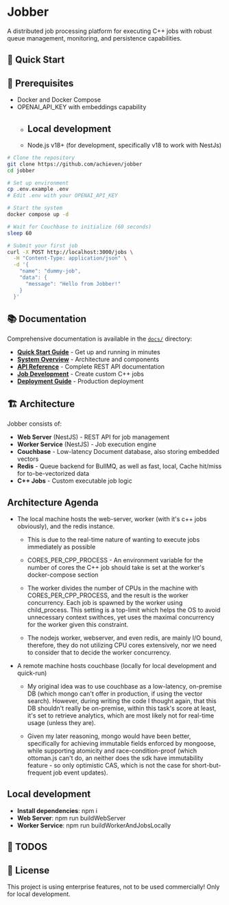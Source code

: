 

# Jobber

A distributed job processing platform for executing C++ jobs with robust queue management, monitoring, and persistence capabilities.

## 🚀 Quick Start

## 🔧 Prerequisites

- Docker and Docker Compose
- OPENAI_API_KEY with embeddings capability
    - ## Local development
    - Node.js v18+ (for development, specifically v18 to work with NestJs)


```bash
# Clone the repository
git clone https://github.com/achieven/jobber
cd jobber

# Set up environment
cp .env.example .env
# Edit .env with your OPENAI_API_KEY

# Start the system
docker compose up -d

# Wait for Couchbase to initialize (60 seconds)
sleep 60

# Submit your first job
curl -X POST http://localhost:3000/jobs \
  -H "Content-Type: application/json" \
  -d '{
    "name": "dummy-job",
    "data": {
      "message": "Hello from Jobber!"
    }
  }'
```

## 📚 Documentation

Comprehensive documentation is available in the [`docs/`](./docs/) directory:

- **[Quick Start Guide](./docs/getting-started/quick-start.md)** - Get up and running in minutes
- **[System Overview](./docs/architecture/system-overview.md)** - Architecture and components
- **[API Reference](./docs/development/api-reference.md)** - Complete REST API documentation
- **[Job Development](./docs/development/job-development.md)** - Create custom C++ jobs
- **[Deployment Guide](./docs/operations/deployment.md)** - Production deployment

## 🏗️ Architecture

Jobber consists of:

- **Web Server** (NestJS) - REST API for job management
- **Worker Service** (NestJS) - Job execution engine
- **Couchbase** - Low-latency Document database, also storing embedded vectors
- **Redis** - Queue backend for BullMQ, as well as fast, local, Cache hit/miss for to-be-vectorized data
- **C++ Jobs** - Custom executable job logic

## Architecture Agenda

- The local machine hosts the web-server, worker (with it's c++ jobs obviously), and the redis instance.

    - This is due to the real-time nature of wanting to execute jobs immediately as possible

    - CORES_PER_CPP_PROCESS - An environment variable for the number of cores the C++ job should take is set at the worker's docker-compose section

    - The worker divides the number of CPUs in the machine with CORES_PER_CPP_PROCESS, and the result is the worker concurrency. Each job is spawned by the worker using child_process. This setting is a top-limit which helps the OS to avoid unnecessary context swithces, yet uses the maximal concurrency for the worker given this constraint.

    - The nodejs worker, webserver, and even redis, are mainly I/O bound, therefore, they do not utilizing CPU cores extensively, nor we need to consider that to decide the worker concurrency.

- A remote machine hosts couchbase (locally for local development and quick-run)

    - My original idea was to use couchbase as a low-latency, on-premise DB (which mongo can't offer in production, if using the vector search). However, during writing the code I thought again, that this DB shouldn't really be on-premise, within this task's score at least, it's set to retrieve analytics, which are most likely not for real-time usage (unless they are).

    - Given my later reasoning, mongo would have been better, specifically for achieving immutable fields enforced by mongoose, while supporting atomicity and race-condition-proof (which ottoman.js can't do, an neither does the sdk have immutability feature - so only optimistic CAS, which is not the case for short-but-frequent job event updates).



## Local development


- **Install dependencies**: npm i
- **Web Server**: npm run buildWebServer
- **Worker Service**:  npm run buildWorkerAndJobsLocally


## 📝 TODOS



## 📄 License

This project is using enterprise features, not to be used commercially! Only for local development.